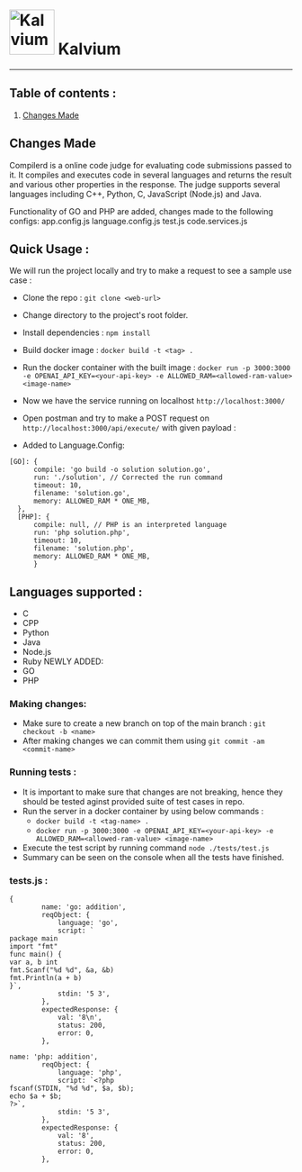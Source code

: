 # <img alt="Kalvium" src="https://kalvium.community/images/sidebar-2d-logo.svg" width="80"/> Kalvium

---

<!-- [![Contributors][contributors-shield]][contributors-url]
[![Forks][forks-shield]][forks-url]
[![Stargazers][stars-shield]][stars-url]
[![Issues][issues-shield]][issues-url] -->


## Table of contents : 
<ol>
  <li>
    <a href="#about-the-project">Changes Made</a>
  </li>
    

</ol>



## Changes Made
Compilerd is a online code judge for evaluating code submissions passed to it. It compiles and executes code in several languages and returns the result and various other properties in the response. The judge supports several languages including C++, Python, C, JavaScript (Node.js) and Java. 

Functionality of GO and PHP are added, changes made to the following configs:
app.config.js
language.config.js
test.js
code.services.js


## Quick Usage :
We will run the project locally and try to make a request to see a sample use case :
  - Clone the repo : ```git clone <web-url>```
  - Change directory to the project's root folder.
  - Install dependencies : ```npm install```
  - Build docker image : ```docker build -t <tag> .```
  - Run the docker container with the built image : ```docker run -p 3000:3000 -e OPENAI_API_KEY=<your-api-key> -e ALLOWED_RAM=<allowed-ram-value> <image-name>```
  - Now we have the service running on localhost ```http://localhost:3000/```
  - Open postman and try to make a POST request on ```http://localhost:3000/api/execute/``` with given payload :
  
  - Added to Language.Config:
  ```
  [GO]: {
        compile: 'go build -o solution solution.go',
        run: './solution', // Corrected the run command
        timeout: 10,
        filename: 'solution.go',
        memory: ALLOWED_RAM * ONE_MB,
    },
    [PHP]: {
        compile: null, // PHP is an interpreted language
        run: 'php solution.php',
        timeout: 10,
        filename: 'solution.php',
        memory: ALLOWED_RAM * ONE_MB,
        }
  ```
    

## Languages supported :
  - C
  - CPP
  - Python
  - Java
  - Node.js
  - Ruby
  NEWLY ADDED:
  - GO
  - PHP

### Making changes:
  - Make sure to create a new branch on top of the main branch : ```git checkout -b <name>```
  - After making changes we can commit them using ```git commit -am <commit-name>```


### Running tests : 
  - It is important to make sure that changes are not breaking, hence they should be tested aginst provided suite of test cases in repo.
  - Run the server in a docker container by using below commands :
    - ```docker build -t <tag-name> .```
    - ```docker run -p 3000:3000 -e OPENAI_API_KEY=<your-api-key> -e ALLOWED_RAM=<allowed-ram-value> <image-name>```
  - Execute the test script by running command ```node ./tests/test.js```
  - Summary can be seen on the console when all the tests have finished.


### tests.js :
```
{
        name: 'go: addition',
        reqObject: {
            language: 'go',
            script: `
package main
import "fmt"
func main() {
var a, b int
fmt.Scanf("%d %d", &a, &b)
fmt.Println(a + b)
}`,
            stdin: '5 3',
        },
        expectedResponse: {
            val: '8\n',
            status: 200,
            error: 0,
        },

name: 'php: addition',
        reqObject: {
            language: 'php',
            script: `<?php
fscanf(STDIN, "%d %d", $a, $b);
echo $a + $b;
?>`,
            stdin: '5 3',
        },
        expectedResponse: {
            val: '8',
            status: 200,
            error: 0,
        },

```

